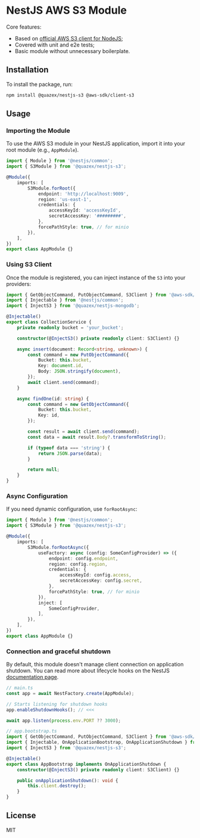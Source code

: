 # NestJS AWS S3 Module

Core features:

- Based on [official AWS S3 client for NodeJS](https://www.npmjs.com/package/@aws-sdk/client-s3);
- Covered with unit and e2e tests;
- Basic module without unnecessary boilerplate.

## Installation

To install the package, run:

```sh
npm install @quazex/nestjs-s3 @aws-sdk/client-s3
```

## Usage

### Importing the Module

To use the AWS S3 module in your NestJS application, import it into your root module (e.g., `AppModule`).

```typescript
import { Module } from '@nestjs/common';
import { S3Module } from '@quazex/nestjs-s3';

@Module({
    imports: [
        S3Module.forRoot({
            endpoint: 'http://localhost:9009',
            region: 'us-east-1',
            credentials: {
                accessKeyId: 'accessKeyId',
                secretAccessKey: '#########',
            },
            forcePathStyle: true, // for minio
        }),
    ],
})
export class AppModule {}
```

### Using S3 Client

Once the module is registered, you can inject instance of the `S3` into your providers:

```typescript
import { GetObjectCommand, PutObjectCommand, S3Client } from '@aws-sdk/client-s3';
import { Injectable } from '@nestjs/common';
import { InjectS3 } from '@quazex/nestjs-mongodb';

@Injectable()
export class CollectionService {
    private readonly bucket = 'your_bucket';

    constructor(@InjectS3() private readonly client: S3Client) {}

    async insert(document: Record<string, unknown>) {
        const command = new PutObjectCommand({
            Bucket: this.bucket,
            Key: document.id,
            Body: JSON.stringify(document),
        });
        await client.send(command);
    }

    async findOne(id: string) {
        const command = new GetObjectCommand({
            Bucket: this.bucket,
            Key: id,
        });

        const result = await client.send(command);
        const data = await result.Body?.transformToString();

        if (typeof data === 'string') {
            return JSON.parse(data);
        }

        return null;
    }
}
```

### Async Configuration

If you need dynamic configuration, use `forRootAsync`:

```typescript
import { Module } from '@nestjs/common';
import { S3Module } from '@quazex/nestjs-s3';

@Module({
    imports: [
        S3Module.forRootAsync({
            useFactory: async (config: SomeConfigProvider) => ({
                endpoint: config.endpoint,
                region: config.region,
                credentials: {
                    accessKeyId: config.access,
                    secretAccessKey: config.secret,
                },
                forcePathStyle: true, // for minio
            }),
            inject: [
                SomeConfigProvider,
            ],
        }),
    ],
})
export class AppModule {}
```

### Connection and graceful shutdown

By default, this module doesn't manage client connection on application shutdown. You can read more about lifecycle hooks on the NestJS [documentation page](https://docs.nestjs.com/fundamentals/lifecycle-events#application-shutdown).

```typescript
// main.ts
const app = await NestFactory.create(AppModule);

// Starts listening for shutdown hooks
app.enableShutdownHooks(); // <<<

await app.listen(process.env.PORT ?? 3000);
```

```typescript
// app.bootstrap.ts
import { GetObjectCommand, PutObjectCommand, S3Client } from '@aws-sdk/client-s3';
import { Injectable, OnApplicationBootstrap, OnApplicationShutdown } from '@nestjs/common';
import { InjectS3 } from '@quazex/nestjs-s3';

@Injectable()
export class AppBootstrap implements OnApplicationShutdown {
    constructor(@InjectS3() private readonly client: S3Client) {}

    public onApplicationShutdown(): void {
        this.client.destroy();
    }
}
```

## License

MIT

